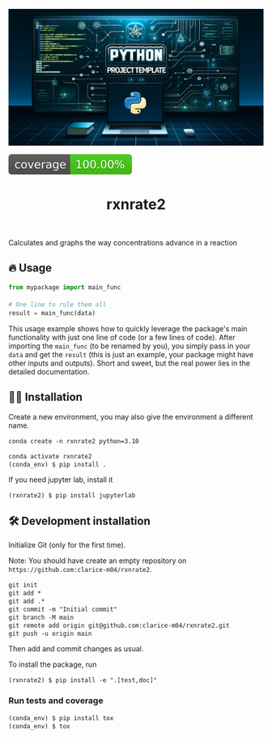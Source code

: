 ![Project Logo](assets/banner.png)

![Coverage Status](assets/coverage-badge.svg)

<h1 align="center">
rxnrate2
</h1>

<br>


Calculates and graphs the way concentrations advance in a reaction

## 🔥 Usage

```python
from mypackage import main_func

# One line to rule them all
result = main_func(data)
```

This usage example shows how to quickly leverage the package's main functionality with just one line of code (or a few lines of code). 
After importing the `main_func` (to be renamed by you), you simply pass in your `data` and get the `result` (this is just an example, your package might have other inputs and outputs). 
Short and sweet, but the real power lies in the detailed documentation.

## 👩‍💻 Installation

Create a new environment, you may also give the environment a different name. 

```
conda create -n rxnrate2 python=3.10 
```

```
conda activate rxnrate2
(conda_env) $ pip install .
```

If you need jupyter lab, install it 

```
(rxnrate2) $ pip install jupyterlab
```


## 🛠️ Development installation

Initialize Git (only for the first time). 

Note: You should have create an empty repository on `https://github.com:clarice-m04/rxnrate2`.

```
git init
git add * 
git add .*
git commit -m "Initial commit" 
git branch -M main
git remote add origin git@github.com:clarice-m04/rxnrate2.git 
git push -u origin main
```

Then add and commit changes as usual. 

To install the package, run

```
(rxnrate2) $ pip install -e ".[test,doc]"
```

### Run tests and coverage

```
(conda_env) $ pip install tox
(conda_env) $ tox
```



